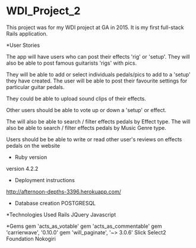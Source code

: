 # WDI_Project_2
This project was for my WDI project at GA in 2015. It is my first full-stack Rails application.


*User Stories

The app will have users who can post their effects 'rig' or 'setup'. They will also be able to post famous guitarists 'rigs' with pics.

They will be able to add or select individuals pedals/pics to add to a 'setup' they have created. The user will be able to post their favourite settings for particular guitar pedals.

They could be able to upload sound clips of their effects.

Other users should be able to vote up or down a 'setup' or effect.

The will also be able to search / filter effects pedals by Effect type.
The will also be able to search / filter effects pedals by Music Genre type.

Users should be be able to write or read other user's reviews on effects pedals on the website

* Ruby version

version 4.2.2

* Deployment instructions

http://afternoon-depths-3396.herokuapp.com/

* Database creation
POSTGRESQL

*Technologies Used
Rails
JQuery
Javascript

*Gems
gem 'acts_as_votable'
gem 'acts_as_commentable'
gem 'carrierwave', '0.10.0'
gem 'will_paginate', '~> 3.0.6'
Slick
Select2
Foundation
Nokogiri